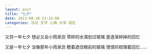 ```yaml
---
layout: post 
title: "七夕"
date: 2013-08-28 23:14:08
categories: 日记 文字 心情 大学 回忆
---
```


又将一年七夕
想必又会小雨淅沥
零碎的水滴划过玻璃
是逐渐碎掉的回忆

又是一年七夕
没像那年小雨淅沥
瞪着遮住眼前的玻璃
恨恨的梳理着回忆……
